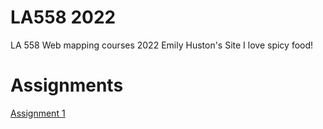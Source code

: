 # LA558 2022
LA 558 Web mapping courses 2022
Emily Huston's Site
I love spicy food!
# Assignments 
[Assignment 1](https://github.com/erhuston/LA558_2022/blob/main/web/assignment1.html "Assignment 1")
